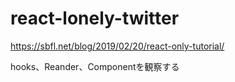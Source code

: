 # react-lonely-twitter

https://sbfl.net/blog/2019/02/20/react-only-tutorial/

hooks、Reander、Componentを観察する